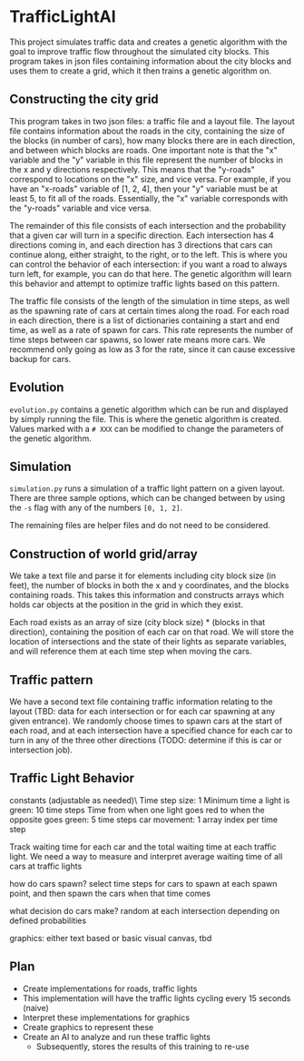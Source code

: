 # TrafficLightAI

This project simulates traffic data and creates a genetic algorithm with the goal
to improve traffic flow throughout the simulated city blocks.
This program takes in json files containing information about the city blocks and
uses them to create a grid, which it then trains a genetic algorithm on.

## Constructing the city grid
This program takes in two json files: a traffic file and a layout file.
The layout file contains information about the roads in the city, containing the
size of the blocks (in number of cars), how many blocks there are in each direction,
and between which blocks are roads.
One important note is that the "x" variable and the "y" variable in this file
represent the number of blocks in the x and y directions respectively.
This means that the "y-roads" correspond to locations on the "x" size, and vice
versa.
For example, if you have an "x-roads" variable of [1, 2, 4], then your "y" variable
must be at least 5, to fit all of the roads.
Essentially, the "x" variable corresponds with the "y-roads" variable and vice versa.

The remainder of this file consists of each intersection and the probability that a
given car will turn in a specific direction.
Each intersection has 4 directions coming in, and each direction has 3 directions
that cars can continue along, either straight, to the right, or to the left.
This is where you can control the behavior of each intersection: if you want a road
to always turn left, for example, you can do that here.
The genetic algorithm will learn this behavior and attempt to optimize traffic lights
based on this pattern.

The traffic file consists of the length of the simulation in time steps, as well as
the spawning rate of cars at certain times along the road.
For each road in each direction, there is a list of dictionaries containing a
start and end time, as well as a rate of spawn for cars.
This rate represents the number of time steps between car spawns, so lower rate means
more cars.
We recommend only going as low as 3 for the rate, since it can cause excessive
backup for cars.

## Evolution
`evolution.py` contains a genetic algorithm which can be run and displayed by simply
running the file.
This is where the genetic algorithm is created.
Values marked with a `# XXX` can be modified to change the parameters of the genetic algorithm.

## Simulation
`simulation.py` runs a simulation of a traffic light pattern on a given layout.
There are three sample options, which can be changed between by using the `-s` flag
with any of the numbers `[0, 1, 2]`.

The remaining files are helper files and do not need to be considered.







## Construction of world grid/array
We take a text file and parse it for elements including city block size (in feet),
the number of blocks in both the x and y coordinates, and the blocks containing
roads.
This takes this information and constructs arrays which holds car objects at
the position in the grid in which they exist.


Each road exists as an array of size (city block size) \* (blocks in that
direction), containing the position of each car on that road.
We will store the location of intersections and the state of their lights as
separate variables, and will reference them at each time step when moving the
cars.

## Traffic pattern
We have a second text file containing traffic information relating to the layout
(TBD: data for each intersection or for each car spawning at any given entrance).
We randomly choose times to spawn cars at the start of each road, and at each
intersection have a specified chance for each car to turn in any of the three
other directions (TODO: determine if this is car or intersection job).

## Traffic Light Behavior
constants (adjustable as needed)\\
Time step size: 1
Minimum time a light is green: 10 time steps
Time from when one light goes red to when the opposite goes green: 5 time steps
car movement: 1 array index per time step

Track waiting time for each car and the total waiting time at each traffic light.
We need a way to measure and interpret average waiting time of all cars at
traffic lights



how do cars spawn? select time steps for cars to spawn at each spawn point, and
then spawn the cars when that time comes

what decision do cars make? random at each intersection depending on defined
probabilities

graphics: either text based or basic visual canvas, tbd


## Plan
* Create implementations for roads, traffic lights
* This implementation will have the traffic lights cycling every 15 seconds (naive)
* Interpret these implementations for graphics
* Create graphics to represent these
* Create an AI to analyze and run these traffic lights
  * Subsequently, stores the results of this training to re-use
